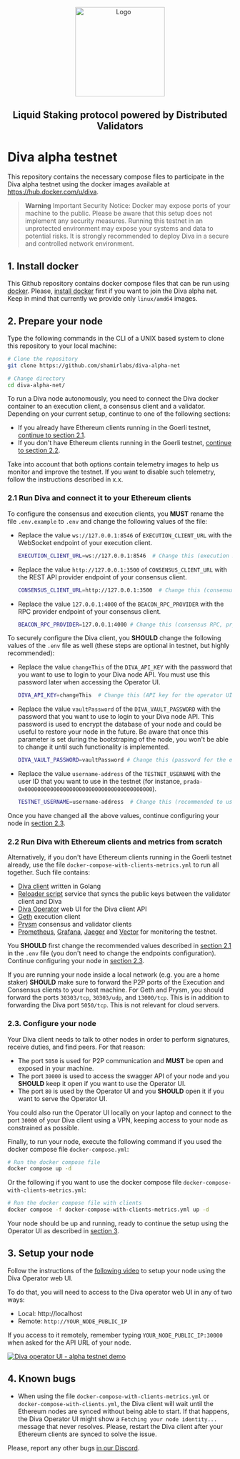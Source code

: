 <br />
<div align="center">
  <a href="#">
    <img src="https://diva.community/metalogo.png" alt="Logo" width="200">
  </a>
  <h2 align="center">
    Liquid Staking protocol powered by Distributed Validators
  </h2>
</div>
<h1>Diva alpha testnet</h1>

This repository contains the necessary compose files to participate in the Diva alpha testnet using the docker images available at https://hub.docker.com/u/diva.

> **Warning**
> Important Security Notice: Docker may expose ports of your machine to the public. Please be aware that this setup does not implement any security measures. Running this testnet in an unprotected environment may expose your systems and data to potential risks. It is strongly recommended to deploy Diva in a secure and controlled network environment.

## 1. Install docker

This Github repository contains docker compose files that can be run using [docker](https://www.docker.com/). Please, [install docker](https://docs.docker.com/engine/install/) first if you want to join the Diva alpha net. Keep in mind that currently we provide only `linux/amd64` images.

## 2. Prepare your node

Type the following commands in the CLI of a UNIX based system to clone this repository to your local machine:

   ```sh
   # Clone the repository
   git clone https://github.com/shamirlabs/diva-alpha-net

   # Change directory
   cd diva-alpha-net/
   ```

To run a Diva node autonomously, you need to connect the Diva docker container to an execution client, a consensus client and a validator. Depending on your current setup, continue to one of the following sections:

- If you already have Ethereum clients running in the Goerli testnet, [continue to section 2.1](#21-run-diva-and-connect-it-to-your-ethereum-clients).
- If you don't have Ethereum clients running in the Goerli testnet, [continue to section 2.2](#22-run-diva-with-ethereum-clients-and-metrics-from-scratch).

Take into account that both options contain telemetry images to help us monitor and improve the testnet. If you want to disable such telemetry, follow the instructions described in x.x.

### 2.1 Run Diva and connect it to your Ethereum clients

To configure the consensus and execution clients, you **MUST** rename the file `.env.example` to `.env` and change the following values of the file:

- Replace the value `ws://127.0.0.1:8546` of `EXECUTION_CLIENT_URL` with the WebSocket endpoint of your execution client.
  ```sh
  EXECUTION_CLIENT_URL=ws://127.0.0.1:8546  # Change this (execution RPC WebSocket, geth example)
  ```

- Replace the value `http://127.0.0.1:3500` of `CONSENSUS_CLIENT_URL` with the REST API provider endpoint of your consensus client.

  ```sh
  CONSENSUS_CLIENT_URL=http://127.0.0.1:3500  # Change this (consensus REST API, prysm example)
  ```

- Replace the value `127.0.0.1:4000` of the `BEACON_RPC_PROVIDER` with the RPC provider endpoint of your consensus client.

  ```sh
  BEACON_RPC_PROVIDER=127.0.0.1:4000 # Change this (consensus RPC, prysm example)
  ```

To securely configure the Diva client, you **SHOULD** change the following values of the `.env` file  as well (these steps are optional in testnet, but highly recommended):

- Replace the value `changeThis` of the `DIVA_API_KEY` with the password that you want to use to login to your Diva node API. You must use this password later when accessing the Operator UI.

  ```sh
  DIVA_API_KEY=changeThis  # Change this (API key for the operator UI)
  ```

- Replace the value `vaultPassword` of the `DIVA_VAULT_PASSWORD` with the password that you want to use to login to your Diva node API. This password is used to encrypt the database of your node and could be useful to restore your node in the future. Be aware that once this parameter is set during the bootstraping of the node, you won't be able to change it until such functionality is implemented.

  ```sh
  DIVA_VAULT_PASSWORD=vaultPassword # Change this (password for the encrypted vault)
  ```

- Replace the value `username-address` of the `TESTNET_USERNAME` with the user ID that you want to use in the testnet (for instance, `prada-0x0000000000000000000000000000000000000000`).

  ```sh
  TESTNET_USERNAME=username-address  # Change this (recommended to username of the operator and ethereum address)
  ```

Once you have changed all the above values, continue configuring your node in [section 2.3](#23-configure-your-node).


### 2.2 Run Diva with Ethereum clients and metrics from scratch

Alternatively, if you don't have Ethereum clients running in the Goerli testnet already, use the file `docker-compose-with-clients-metrics.yml` to run all together. Such file contains:

- [Diva client](https://hub.docker.com/r/diva/diva) written in Golang
- [Reloader script](https://hub.docker.com/r/diva/reloader) service that syncs the public keys between the validator client and Diva
- [Diva Operator](https://hub.docker.com/r/diva/operator-ui) web UI for the Diva client API
- [Geth](https://github.com/ethereum/go-ethereum) execution client
- [Prysm](https://github.com/prysmaticlabs/prysm) consensus and validator clients
- [Prometheus](https://prometheus.io/), [Grafana](https://grafana.com/), [Jaeger](https://www.jaegertracing.io/) and [Vector](https://vector.dev/) for monitoring the testnet.

You **SHOULD** first change the recommended values described in [section 2.1](#21-run-diva-and-connect-it-to-your-ethereum-clients) in the `.env` file (you don't need to change the endpoints configuration). Continue configuring your node in [section 2.3](#23-configure-your-node).

If you are running your node inside a local network (e.g. you are a home staker) **SHOULD** make sure to forward the P2P ports of the Execution and Consensus clients to your host machine. For Geth and Prysm, you should forward the ports `30303/tcp`, `30303/udp`, and `13000/tcp`. This is in addition to forwarding the Diva port `5050/tcp`. This is not relevant for cloud servers.


### 2.3. Configure your node

Your Diva client needs to talk to other nodes in order to perform signatures, receive duties, and find peers. For that reason:

- The port `5050` is used for P2P communication and **MUST** be open and exposed in your machine.
- The port `30000` is used to access the swagger API of your node and you **SHOULD** keep it open if you want to use the Operator UI.
- The port `80` is used by the Operator UI and you **SHOULD** open it if you want to serve the Operator UI.

You could also run the Operator UI locally on your laptop and connect to the port `30000` of your Diva client using a VPN, keeping access to your node as constrained as possible.

Finally, to run your node, execute the following command if you used the docker compose file `docker-compose.yml`:

```sh
# Run the docker compose file
docker compose up -d
```

Or the following if you want to use the docker compose file `docker-compose-with-clients-metrics.yml`:

```sh
# Run the docker compose file with clients
docker compose -f docker-compose-with-clients-metrics.yml up -d
```

Your node should be up and running, ready to continue the setup using the Operator UI as described in [section 3](#3-setup-your-node).

## 3. Setup your node

Follow the instructions of the [following video](https://youtu.be/efkyU2oEygo) to setup your node using the Diva Operator web UI.

To do that, you will need to access to the Diva operator web UI in any of two ways:
   
   - Local: http://localhost
   - Remote: `http://YOUR_NODE_PUBLIC_IP`

If you access to it remotely, remember typing `YOUR_NODE_PUBLIC_IP:30000` when asked for the API URL of your node. 

[![Diva operator UI - alpha testnet demo](https://img.youtube.com/vi/efkyU2oEygo/hqdefault.jpg)](https://youtu.be/efkyU2oEygo)


## 4. Known bugs

- When using the file `docker-compose-with-clients-metrics.yml` or `docker-compose-with-clients.yml`, the Diva client will wait until the Ethereum nodes are synced without being able to start. If that happens, the Diva Operator UI might show a `Fetching your node identity...` message that never resolves. Please, restart the Diva client after your Ethereum clients are synced to solve the issue.

Please, report any other bugs [in our Discord](https://discord.com/invite/diva).
